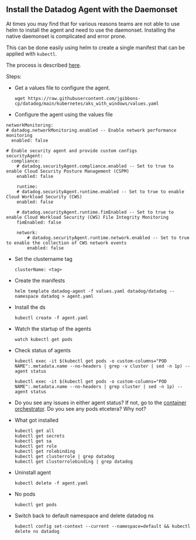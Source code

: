 Install the Datadog Agent with the Daemonset
--

At times you may find that for various reasons teams are not able to use helm to 
install the agent and need to use the daemonset.  Installing the native daemonset is complicated 
and error prone.  
  
This can be done easily using helm to create a single manifest that can be applied with ```kubectl```.  
  
The process is described [here](https://medium.com/@jenksgibbons/simplifying-complex-k8s-objects-without-helm-with-helm-76843d105b38).   
  
Steps:  
  
- Get a values file to configure the agent.  
  ```
  wget https://raw.githubusercontent.com/jgibbons-cp/datadog/main/kubernetes/aks_with_windows/values.yaml  
  ```  
- Configure the agent using the values file  
```  
networkMonitoring:  
# datadog.networkMonitoring.enabled -- Enable network performance monitoring  
  enabled: false  
  
# Enable security agent and provide custom configs  
securityAgent:  
  compliance:  
    # datadog.securityAgent.compliance.enabled -- Set to true to enable Cloud Security Posture Management (CSPM)  
    enabled: false  
  
    runtime:  
    # datadog.securityAgent.runtime.enabled -- Set to true to enable Cloud Workload Security (CWS)  
    enabled: false  
  
    # datadog.securityAgent.runtime.fimEnabled -- Set to true to enable Cloud Workload Security (CWS) File Integrity Monitoring  
    fimEnabled: false  
  
    network:  
        # datadog.securityAgent.runtime.network.enabled -- Set to true to enable the collection of CWS network events  
        enabled: false  
```  
- Set the clustername tag  
  ```  
  clusterName: <tag>  
  ```  
- Create the manifests  
  ```
  helm template datadog-agent -f values.yaml datadog/datadog --namespace datadog > agent.yaml  
  ```  
- Install the ds
  ```
  kubectl create -f agent.yaml
  ```  
- Watch the startup of the agents  
  ```  
  watch kubectl get pods  
  ```  
- Check status of agents  
  ```  
  kubectl exec -it $(kubectl get pods -o custom-columns="POD NAME":.metadata.name --no-headers | grep -v cluster | sed -n 1p) -- agent status  
  
  kubectl exec -it $(kubectl get pods -o custom-columns="POD NAME":.metadata.name --no-headers | grep cluster | sed -n 1p) -- agent status  
  ```  
- Do you see any issues in either agent status?  If not, go to the [container orchestrator](https://app.datadoghq.com/orchestration/overview/pod).  Do you see any pods etcetera?  Why not?  
  
- What got installed  
  ```  
  kubectl get all  
  kubectl get secrets  
  kubectl get sa  
  kubectl get role  
  kubectl get rolebinding  
  kubectl get clusterrole | grep datadog  
  kubectl get clusterrolebinding | grep datadog  
  ```  
- Uninstall agent  
  ```  
  kubectl delete -f agent.yaml  
  ```  
- No pods  
  ```  
  kubectl get pods  
  ```  
- Switch back to default namespace and delete datadog ns
  ```  
  kubectl config set-context --current --namespace=default && kubectl delete ns datadog
  ```  
